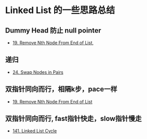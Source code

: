 # Linked List 的一些思路总结

## Dummy Head 防止 null pointer
* [19. Remove Nth Node From End of List](https://leetcode.com/problems/remove-nth-node-from-end-of-list/),

## 递归 
* [24. Swap Nodes in Pairs](https://leetcode.com/problems/swap-nodes-in-pairs/)

## 双指针同向而行，相隔k步，pace一样
* [19. Remove Nth Node From End of List](https://leetcode.com/problems/remove-nth-node-from-end-of-list/)

## 双指针同向而行, fast指针快走，slow指针慢走
* [141. Linked List Cycle](https://leetcode.com/problems/linked-list-cycle/)

